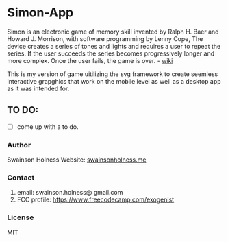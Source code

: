 

# Simon-App
Simon is an electronic game of memory skill invented by Ralph H. Baer and Howard J. Morrison, with software programming by Lenny Cope, The device creates a series of tones and lights and requires a user to repeat the series. If the user succeeds the series becomes progressively longer and more complex. Once the user fails, the game is over. - [wiki](https://en.wikipedia.org/wiki/Pomodoro_Technique)

This is my version of game uitilizing the svg framework to create seemless interactive grapghics that work on the mobile level as well as a desktop app as it was intended for. 

## TO DO:
- [ ] come up with a to do. 

### Author
Swainson Holness
Website: [swainsonholness.me](http://swainsonholness.me/)

### Contact
1. email: swainson.holness@ gmail.com 
2. FCC profile: https://www.freecodecamp.com/exogenist

### License
MIT
